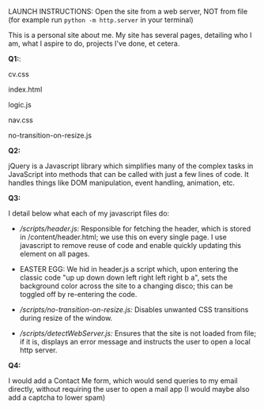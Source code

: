 LAUNCH INSTRUCTIONS: Open the site from a web server, NOT from file (for example run ``python -m http.server`` in your terminal)

This is a personal site about me. My site has several pages, detailing who I am, what I aspire to do, projects I've done, et cetera.

**Q1:**:

cv.css

index.html

logic.js

nav.css

no-transition-on-resize.js

**Q2:**

jQuery is a Javascript library which simplifies many of the complex tasks in JavaScript into methods that can be called with just a few lines of code. It handles things like DOM manipulation, event handling, animation, etc.

**Q3:**

I detail below what each of my javascript files do:

* _/scripts/header.js:_ Responsible for fetching the header, which is stored in /content/header.html; we use this on every single page. I use javascript to remove reuse of code and enable quickly updating this element on all pages.

- EASTER EGG: We hid in header.js a script which, upon entering the classic code "up up down down left right left right b a", sets the background color across the site to a changing disco; this can be toggled off by re-entering the code.

* _/scripts/no-transition-on-resize.js:_ Disables unwanted CSS transitions during resize of the window.

* _/scripts/detectWebServer.js:_ Ensures that the site is not loaded from file; if it is, displays an error message and instructs the user to open a local http server.


**Q4:**

I would add a Contact Me form, which would send queries to my email directly, without requiring the user to open a mail app (I would maybe also add a captcha to lower spam)